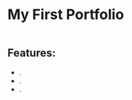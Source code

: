 <h1>My First Portfolio</h1>

<p></p>
<img src="" />
<br />
<h2>Features:</h2>
<ul>
  <li>.</li>
  <li>.</li>
  <li>.</li>
</ul>
